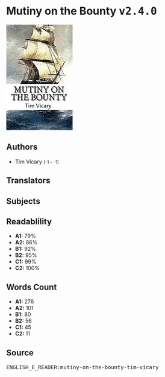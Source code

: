 # Mutiny on the Bounty <kbd>v2.4.0</kbd>

![](./cover.medium.jpg "")

## Authors


 - Tim Vicary <small>(-1 - -1)</small>

## Translators



## Subjects



## Readablility


 - **A1:** 79%
 - **A2:** 86%
 - **B1:** 92%
 - **B2:** 95%
 - **C1:** 99%
 - **C2:** 100%

## Words Count


 - **A1:** 276
 - **A2:** 101
 - **B1:** 80
 - **B2:** 56
 - **C1:** 45
 - **C2:** 11

## Source


<kbd>ENGLISH_E_READER:mutiny-on-the-bounty-tim-vicary</kbd>
